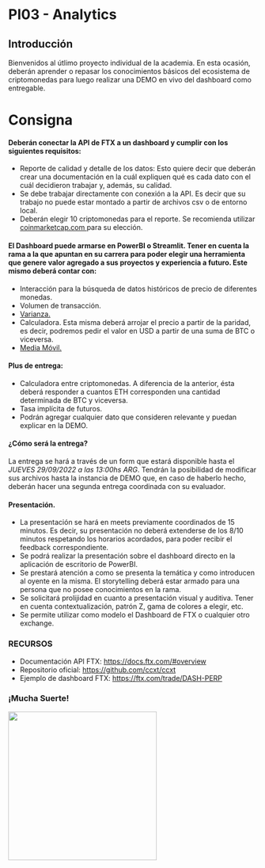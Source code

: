 # PI03 - Analytics

## Introducción
Bienvenidos al útlimo proyecto individual de la academia. En esta ocasión, deberán aprender o repasar los conocimientos básicos del ecosistema de criptomonedas para luego realizar una DEMO en vivo del dashboard como entregable.

# Consigna

#### Deberán conectar la API de FTX a un dashboard y cumplir con los siguientes requisitos:
* Reporte de calidad y detalle de los datos: Esto quiere decir que deberán crear una documentación en la cuál expliquen qué es cada dato con el cuál decidieron trabajar y, además, su calidad.
* Se debe trabajar directamente con conexión a la API. Es decir que su trabajo no puede estar montado a partir de archivos csv o de entorno local. 
* Deberán elegir 10 criptomonedas para el reporte. Se recomienda utilizar [coinmarketcap.com ](https://coinmarketcap.com/es/) para su elección.

#### El Dashboard puede armarse en PowerBI o Streamlit. Tener en cuenta la rama a la que apuntan en su carrera para poder elegir una herramienta que genere valor agregado a sus proyectos y experiencia a futuro. Este mismo deberá contar con:
* Interacción para la búsqueda de datos históricos de precio de diferentes monedas.
* Volumen de transacción.
* [Varianza.](https://economipedia.com/definiciones/varianza.html#:~:text=La%20varianza%20es%20una%20medida,la%20desviaci%C3%B3n%20t%C3%ADpica%20al%20cuadrado) 
* Calculadora. Esta misma deberá arrojar el precio a partir de la paridad, es decir, podremos pedir el valor en USD a partir de una suma de BTC o viceversa. 
* [Media Móvil. ](https://economipedia.com/definiciones/media-movil.html)

#### Plus de entrega:
* Calculadora entre criptomonedas. A diferencia de la anterior, ésta deberá responder a cuantos ETH corresponden una cantidad determinada de BTC y viceversa.
* Tasa implícita de futuros. 
* Podrán agregar cualquier dato que consideren relevante y puedan explicar en la DEMO. 

#### ¿Cómo será la entrega?
La entrega se hará a través de un form que estará disponible hasta el *JUEVES 29/09/2022 a las 13:00hs ARG*. Tendrán la posibilidad de modificar sus archivos hasta la instancia de DEMO que, en caso de haberlo hecho, deberán hacer una segunda entrega coordinada con su evaluador. 

#### Presentación.
* La presentación se hará en meets previamente coordinados de 15 minutos. Es decir, su presentación no deberá extenderse de los 8/10 minutos respetando los horarios acordados, para poder recibir el feedback correspondiente.
* Se podrá realizar la presentación sobre el dashboard directo en la aplicación de escritorio de PowerBI. 
* Se prestará atención a como se presenta la temática y como introducen al oyente en la misma. El storytelling deberá estar armado para una persona que no posee conocimientos en la rama.
* Se solicitará prolijidad en cuanto a presentación visual y auditiva. Tener en cuenta contextualización, patrón Z, gama de colores a elegir, etc.
* Se permite utilizar como modelo el Dashboard de FTX o cualquier otro exchange. 

### RECURSOS
* Documentación API FTX: https://docs.ftx.com/#overview
* Repositorio oficial: https://github.com/ccxt/ccxt
* Ejemplo de dashboard FTX: https://ftx.com/trade/DASH-PERP


### ¡Mucha Suerte!  

<img src = "https://user-images.githubusercontent.com/96025598/188937586-28575753-fbd6-42de-beca-81ae35b659e0.gif" height = 300>
